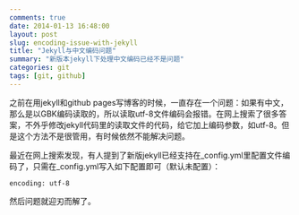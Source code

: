```yaml
---
comments: true
date: 2014-01-13 16:48:00
layout: post
slug: encoding-issue-with-jekyll
title: "Jekyll与中文编码问题"
summary: "新版本jekyll下处理中文编码已经不是问题"
categories: git
tags: [git, github]
---
```


之前在用jekyll和github pages写博客的时候，一直存在一个问题：如果有中文，那么是以GBK编码读取的，所以读取utf-8文件编码会报错。在网上搜索了很多答案，不外乎修改jekyll代码里的读取文件的代码，给它加上编码参数，如utf-8。但是这个方法不是很管用，有时候依然不能解决问题。

最近在网上搜索发现，有人提到了新版jekyll已经支持在\_config.yml里配置文件编码了，只需在\_config.yml写入如下配置即可（默认未配置）：

    encoding: utf-8

然后问题就迎刃而解了。

<!-- more -->

